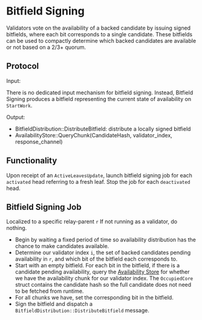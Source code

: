 # Bitfield Signing

Validators vote on the availability of a backed candidate by issuing signed bitfields, where each bit corresponds to a single candidate. These bitfields can be used to compactly determine which backed candidates are available or not based on a 2/3+ quorum.

## Protocol

Input:

There is no dedicated input mechanism for bitfield signing. Instead, Bitfield Signing produces a bitfield representing the current state of availability on `StartWork`.

Output:

- BitfieldDistribution::DistributeBitfield: distribute a locally signed bitfield
- AvailabilityStore::QueryChunk(CandidateHash, validator_index, response_channel)

## Functionality

Upon receipt of an `ActiveLeavesUpdate`, launch bitfield signing job for each `activated` head referring to a fresh leaf. Stop the job for each `deactivated` head.

## Bitfield Signing Job

Localized to a specific relay-parent `r`
If not running as a validator, do nothing.

- Begin by waiting a fixed period of time so availability distribution has the chance to make candidates available.
- Determine our validator index `i`, the set of backed candidates pending availability in `r`, and which bit of the bitfield each corresponds to.
- Start with an empty bitfield. For each bit in the bitfield, if there is a candidate pending availability, query the [Availability Store](../utility/availability-store.md) for whether we have the availability chunk for our validator index. The `OccupiedCore` struct contains the candidate hash so the full candidate does not need to be fetched from runtime.
- For all chunks we have, set the corresponding bit in the bitfield.
- Sign the bitfield and dispatch a `BitfieldDistribution::DistributeBitfield` message.
